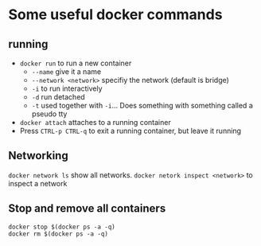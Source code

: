 # Some useful docker commands

## running

* `docker run` to run a new container
    * `--name` give it a name
    * `--network <network>` specifiy the network (default is bridge)
    * `-i` to run interactively
    * `-d` run detached
    * `-t` used together with `-i`... Does something with something called a pseudo tty
* `docker attach` attaches to a running container
* Press `CTRL-p CTRL-q` to exit a running container, but leave it running

## Networking

`docker network ls` show all networks.
`docker netork inspect <network>` to inspect a network

## Stop and remove all containers

```
docker stop $(docker ps -a -q)
docker rm $(docker ps -a -q)
```
